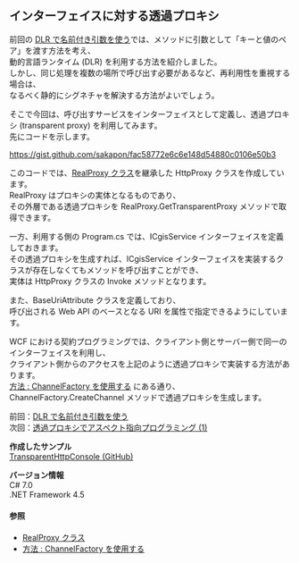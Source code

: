 ## インターフェイスに対する透過プロキシ

前回の [DLR で名前付き引数を使う](Dynamic-Named-Arguments.md)では、メソッドに引数として「キーと値のペア」を渡す方法を考え、  
動的言語ランタイム (DLR) を利用する方法を紹介しました。  
しかし、同じ処理を複数の場所で呼び出す必要があるなど、再利用性を重視する場合は、  
なるべく静的にシグネチャを解決する方法がよいでしょう。

そこで今回は、呼び出すサービスをインターフェイスとして定義し、透過プロキシ (transparent proxy) を利用してみます。  
先にコードを示します。

https://gist.github.com/sakapon/fac58772e6c6e148d54880c0106e50b3

このコードでは、[RealProxy クラス](https://msdn.microsoft.com/ja-jp/library/system.runtime.remoting.proxies.realproxy.aspx)を継承した HttpProxy<IService> クラスを作成しています。  
RealProxy はプロキシの実体となるものであり、  
その外層である透過プロキシを RealProxy.GetTransparentProxy メソッドで取得できます。

一方、利用する側の Program.cs では、ICgisService インターフェイスを定義しておきます。  
その透過プロキシを生成すれば、ICgisService インターフェイスを実装するクラスが存在しなくてもメソッドを呼び出すことができ、  
実体は HttpProxy<IService> クラスの Invoke メソッドとなります。

また、BaseUriAttribute クラスを定義しており、  
呼び出される Web API のベースとなる URI を属性で指定できるようにしています。

WCF における契約プログラミングでは、クライアント側とサーバー側で同一のインターフェイスを利用し、  
クライアント側からのアクセスを上記のように透過プロキシで実装する方法があります。  
[方法 : ChannelFactory を使用する](https://msdn.microsoft.com/ja-jp/library/ms734681.aspx) にある通り、ChannelFactory.CreateChannel メソッドで透過プロキシを生成します。

前回：[DLR で名前付き引数を使う](Dynamic-Named-Arguments.md)  
次回：[透過プロキシでアスペクト指向プログラミング (1)](Transparent-Proxy-AOP-1.md)

**作成したサンプル**  
[TransparentHttpConsole (GitHub)](https://github.com/sakapon/Samples-2017/tree/master/ProxySample/TransparentHttpConsole)

**バージョン情報**  
C# 7.0  
.NET Framework 4.5

#### 参照
- [RealProxy クラス](https://msdn.microsoft.com/ja-jp/library/system.runtime.remoting.proxies.realproxy.aspx)
- [方法 : ChannelFactory を使用する](https://msdn.microsoft.com/ja-jp/library/ms734681.aspx)
